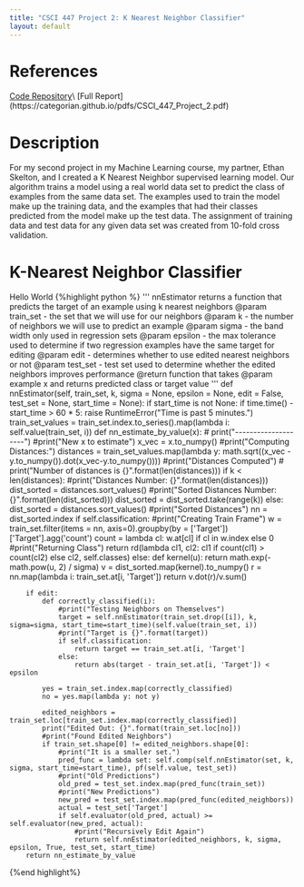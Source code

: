 ```yaml
---
title: "CSCI 447 Project 2: K Nearest Neighbor Classifier"
layout: default
---
```


<h1>References</h1>
<a href = "https://github.com/EthanSkelton9/csci447_project2">Code Repository</a>\
[Full Report](https://categorian.github.io/pdfs/CSCI_447_Project_2.pdf)

<h1>Description</h1>

<p>
For my second project in my Machine Learning course, my partner, Ethan Skelton, and I created a K Nearest Neighbor supervised learning model. Our algorithm trains a model using a real world data set to predict the class of examples from the same data set. The examples used to train the model make up the training data, and the examples that had their classes predicted from the model make up the test data. The assignment of training data and test data for any given data set was created from 10-fold cross validation. 
</p>

<h1>K-Nearest Neighbor Classifier</h1>
<p>
Hello World
{%highlight python %}
'''
nnEstimator returns a function that predicts the target of an example using k nearest neighbors
@param train_set - the set that we will use for our neighbors
@param k - the number of neighbors we will use to predict an example
@param sigma - the band width only used in regression sets
@param epsilon - the max tolerance used to determine if two regression examples have the same target for editing
@param edit - determines whether to use edited nearest neighbors or not
@param test_set - test set used to determine whether the edited neighbors improves performance
@return function that takes @param example x and returns predicted class or target value
'''
def nnEstimator(self, train_set, k, sigma = None, epsilon = None, edit = False, test_set = None, start_time = None):
if start_time is not None:
    if time.time() - start_time > 60 * 5:
        raise RuntimeError("Time is past 5 minutes.")
train_set_values = train_set.index.to_series().map(lambda i: self.value(train_set, i))
def nn_estimate_by_value(x):
    # print("--------------------")
    #print("New x to estimate")
    x_vec = x.to_numpy()
    #print("Computing Distances:")
    distances = train_set_values.map(lambda y: math.sqrt((x_vec - y.to_numpy()).dot(x_vec-y.to_numpy())))
    #print("Distances Computed")
    # print("Number of distances is {}".format(len(distances)))
    if k < len(distances):
        #print("Distances Number: {}".format(len(distances)))
        dist_sorted = distances.sort_values()
        #print("Sorted Distances Number: {}".format(len(dist_sorted)))
        dist_sorted = dist_sorted.take(range(k))
    else:
        dist_sorted = distances.sort_values()
    #print("Sorted Distances")
    nn = dist_sorted.index
    if self.classification:
        #print("Creating Train Frame")
        w = train_set.filter(items = nn, axis=0).groupby(by = ['Target'])['Target'].agg('count')
        count = lambda cl: w.at[cl] if cl in w.index else 0
        #print("Returning Class")
        return rd(lambda cl1, cl2: cl1 if count(cl1) > count(cl2) else cl2, self.classes)
    else:
        def kernel(u):
            return math.exp(-math.pow(u, 2) / sigma)
        v = dist_sorted.map(kernel).to_numpy()
        r = nn.map(lambda i: train_set.at[i, 'Target'])
        return v.dot(r)/v.sum()

        if edit:
            def correctly_classified(i):
                #print("Testing Neighbors on Themselves")
                target = self.nnEstimator(train_set.drop([i]), k, sigma=sigma, start_time=start_time)(self.value(train_set, i))
                #print("Target is {}".format(target))
                if self.classification:
                    return target == train_set.at[i, 'Target']
                else:
                    return abs(target - train_set.at[i, 'Target']) < epsilon
        
            yes = train_set.index.map(correctly_classified)
            no = yes.map(lambda y: not y)
        
            edited_neighbors = train_set.loc[train_set.index.map(correctly_classified)]
            print("Edited Out: {}".format(train_set.loc[no]))
            #print("Found Edited Neighbors")
            if train_set.shape[0] != edited_neighbors.shape[0]:
                #print("It is a smaller set.")
                pred_func = lambda set: self.comp(self.nnEstimator(set, k, sigma, start_time=start_time), pf(self.value, test_set))
                #print("Old Predictions")
                old_pred = test_set.index.map(pred_func(train_set))
                #print("New Predictions")
                new_pred = test_set.index.map(pred_func(edited_neighbors))
                actual = test_set['Target']
                if self.evaluator(old_pred, actual) >= self.evaluator(new_pred, actual):
                    #print("Recursively Edit Again")
                    return self.nnEstimator(edited_neighbors, k, sigma, epsilon, True, test_set, start_time)
        return nn_estimate_by_value
{%end highlight%}
</p>
